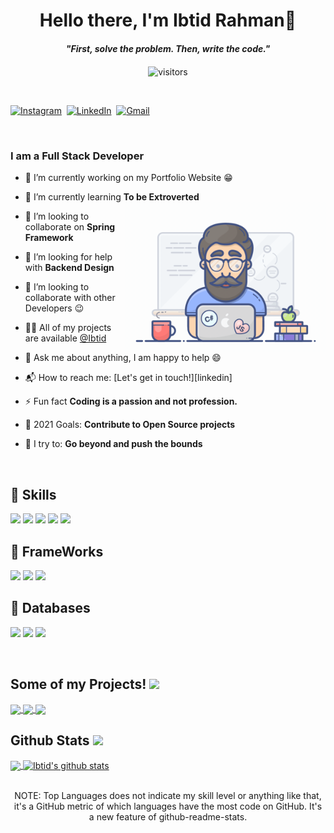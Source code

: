 <p>
  <h1 align="center"><b>Hello there, I'm Ibtid Rahman👋</b></h1>
</p>

<p>
  <h4 align="center"><b><i>"First, solve the problem. Then, write the code."</i></b></h4>
</p>

<p align="center">
    <img align="center" alt="visitors" src="https://gpvc.arturio.dev/Ibtid" />
</p>

<p align="center">
<br>

<a href="https://www.instagram.com/ibtidrahman/"><img src="https://img.shields.io/badge/instagram-%23E4405F.svg?&style=for-the-badge&logo=instagram&logoColor=white" alt="Instagram" /></a>&nbsp;
<a href="https://www.linkedin.com/in/ibtid-rahman-664660224/"><img src="https://img.shields.io/badge/linkedin-%230077B5.svg?&style=for-the-badge&logo=linkedin&logoColor=white" alt="LinkedIn" /></a>&nbsp;
<a href="mailto:ibtidrahman@iut-dhaka.com?subject=Hello%20Ibtid"><img src="https://img.shields.io/badge/gmail-%23D14836.svg?&style=for-the-badge&logo=gmail&logoColor=white" alt="Gmail"/></a>&nbsp;
<!--<a href="https://kkvanonymous.github.io/"><img alt="Website" src="https://img.shields.io/website?style=for-the-badge&up_message=portfolio&url=https%3A%2F%2Fkkvanonymous.github.io%2F"></a>-->
</p>

<br>

### I am a Full Stack Developer
<!-- - 💻 SDE Intern @ <a href="https://pureid.io">PureID </a>-->

- 🔭 I’m currently working on my Portfolio Website :grin:

- 🌱 I’m currently learning **To be Extroverted** <img align="right" style="width:20rem; height:auto" src="https://raw.githubusercontent.com/Elanza-48/Elanza-48/41a4790484e268102dfdab2b7c59d440d3ffafab/resources/img/geek.gif"/>

- 👯 I’m looking to collaborate on **Spring Framework**

- 🤝 I’m looking for help with **Backend Design**

- 👯 I’m looking to collaborate with other Developers :wink:

- 👨‍💻 All of my projects are available [@Ibtid](github.com/Ibtid)

- 💬 Ask me about anything, I am happy to help :smile:

- 📬 How to reach me: [Let's get in touch!][linkedin]

- ⚡ Fun fact **Coding is a passion and not profession.**

- 🥅 2021 Goals: **Contribute to Open Source projects**

- 🧗 I try to: **Go beyond and push the bounds**

<br>

## 🔧 Skills

![](https://img.shields.io/badge/Code-HTML5-informational?style=flat&logo=html5&logoColor=white&color=ffbf00)
![](https://img.shields.io/badge/Code-CSS-informational?style=flat&logo=css3&logoColor=white&color=ffbf00)
![](https://img.shields.io/badge/Code-JavaScript-informational?style=flat&logo=javascript&logoColor=white&color=ffbf00)
![](https://img.shields.io/badge/Code-JAVA-informational?style=flat&logo=java&logoColor=white&color=ffbf00)
![](https://img.shields.io/badge/Code-Nodejs-informational?style=flat&logo=Node.js&logoColor=white&color=ffbf00)

## 🔧 FrameWorks

![](https://img.shields.io/badge/Framework-React-informational?style=flat&logo=react&logoColor=white&color=2bbc8a)
![](https://img.shields.io/badge/Framework-Express-informational?style=flat&logo=express&logoColor=white&color=2bbc8a)
![](https://img.shields.io/badge/Framework-Svelte-informational?style=flat&logo=Svelte&logoColor=white&color=2bbc8a)

## 🔧 Databases

![](https://img.shields.io/badge/Database-MYSQL-informational?style=flat&logo=mysql&logoColor=white&color=ff471a)
![](https://img.shields.io/badge/Database-MongoDB-informational?style=flat&logo=mongodb&logoColor=white&color=ff471a)
![](https://img.shields.io/badge/Database-Firebase-informational?style=flat&logo=firebase&logoColor=white&color=ff471a)

<br/>

## Some of my Projects! <img src="https://media.giphy.com/media/QssGEmpkyEOhBCb7e1/giphy.gif" width="25px">
<a href="https://github.com/Ibtid/Horek-Rokom">
  <!-- Change the `github-readme-stats.anuraghazra1.vercel.app` to `github-readme-stats.vercel.app`  -->
  <img align="center" margin="1rem" src="https://github-readme-stats.vercel.app/api/pin/?username=Ibtid&repo=Horek-Rokom&theme=dark" />
</a>  


<a href="https://github.com/Ibtid/teamup">
  <!-- Change the `github-readme-stats.anuraghazra1.vercel.app` to `github-readme-stats.vercel.app`  -->
  <img align="center" margin="1rem" src="https://github-readme-stats.vercel.app/api/pin/?username=Ibtid&repo=teamup&theme=dark" />
</a>

<a href="https://github.com/Ibtid/Your-place-react">
  <!-- Change the `github-readme-stats.anuraghazra1.vercel.app` to `github-readme-stats.vercel.app`  -->
  <img align="center" src="https://github-readme-stats.vercel.app/api/pin/?username=Ibtid&repo=Your-place-react&theme=dark" />
</a>

<Br>
 

## Github Stats <img src="https://media.giphy.com/media/cj87CxfRtrUifF3Ryk/giphy.gif" width="25px">

<a href="https://github.com/Ibtid">
  <img align="center" src="https://github-readme-stats.vercel.app/api/top-langs/?username=Ibtid&show_icons=true&theme=dark&langs_count=4&count_private=true&card_width=280" height="220px"/>
</a>
  
<a href="https://github.com/Ibtid">
 <img align="center" src="https://github-readme-stats.vercel.app/api?username=Ibtid&count_private=true&show_icons=true&theme=dark&line_height=27"  alt="Ibtid's github stats" height="220px" />
</a> 

<br/>
<br/>
 
<p align="center">
    NOTE: Top Languages does not indicate my skill level or anything like that, it's a GitHub metric of which languages have the most code on GitHub. It's a new feature of github-readme-stats.
</p>
 
 
 
 


